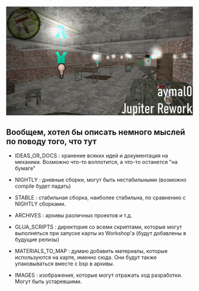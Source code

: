 ![image info](./IMAGES/git_repo_logo.png)

## Вообщем, хотел бы описать немного мыслей по поводу того, что тут

- IDEAS_OR_DOCS 	: хранение всяких идей и документация на механики. Возможно что-то воплотится, а что-то останется "на бумаге"

- NIGHTLY 			: дневные сборки, могут быть нестабильными (возможно compile будет падать)

- STABLE 			: стабильная сборка, наиболее стабильна, по сравнению с NIGHTLY сборками.

- ARCHIVES 			: архивы различных проектов и т.д.

- GLUA_SCRIPTS 		: директория со всеми скриптами, которые могут выполняться при запуске карты из Workshop'a (будут добавлены в будущие релизы)

- MATERIALS_TO_MAP 	: думаю добавить материалы, которые используются на карте, именно сюда. Они будут также упаковываться вместе с bsp в архивы.

- IMAGES 			: изображения, которые могут отражать ход разработки. Могут быть устаревшими.		